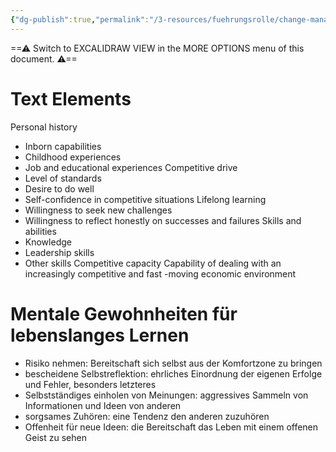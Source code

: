 ```yaml
---
{"dg-publish":true,"permalink":"/3-resources/fuehrungsrolle/change-management/change-management-nach-kotter/fuehrung-und-lebenslanges-lernen/","created":"2024-05-26T15:30:09.769+02:00","updated":"2024-05-26T18:57:10.410+02:00"}
---
```




<div class="transclusion internal-embed is-loaded"><div class="markdown-embed">





==⚠  Switch to EXCALIDRAW VIEW in the MORE OPTIONS menu of this document. ⚠==

# Text Elements

Personal history
- Inborn capabilities
- Childhood experiences
- Job and educational experiences 
Competitive drive
- Level of standards
- Desire to do well
- Self-confidence in competitive situations 
Lifelong learning
- Willingness to seek new challenges
- Willingness to reflect honestly on successes and failures 
Skills and abilities
- Knowledge
- Leadership skills
- Other skills 
Competitive capacity
Capability of dealing with an increasingly competitive and fast -moving economic environment 


</div></div>


# Mentale Gewohnheiten für lebenslanges Lernen

- Risiko nehmen: Bereitschaft sich selbst aus der Komfortzone zu bringen
- bescheidene Selbstreflektion: ehrliches Einordnung der eigenen Erfolge und Fehler, besonders letzteres
- Selbstständiges einholen von Meinungen: aggressives Sammeln von Informationen und Ideen von anderen
- sorgsames Zuhören: eine Tendenz den anderen zuzuhören
- Offenheit für neue Ideen: die Bereitschaft das Leben mit einem offenen Geist zu sehen